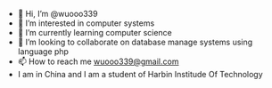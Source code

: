 - 👋 Hi, I’m @wuooo339
- 👀 I’m interested in computer systems
- 🌱 I’m currently learning computer science
- 💞️ I’m looking to collaborate on database manage systems using language php
- 📫 How to reach me wuooo339@gmail.com
- I am in China and I am a student of Harbin Institude Of Technology
<!---
wuooo339/wuooo339 is a ✨ special ✨ repository because its `README.md` (this file) appears on your GitHub profile.
You can click the Preview link to take a look at your changes.
--->

